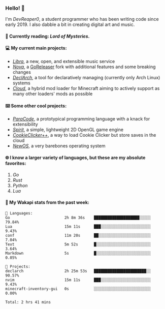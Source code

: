 ### Hello! 👋

I'm _DevReaper0_, a student programmer who has been writing code since early 2019. I also dabble a bit in creating digital art and music.

#### 📖 Currently reading: *Lord of Mysteries*.

#### 💻 My current main projects:

-   _[Libra](https://github.com/LibraMusic)_, a new, open, and extensible music service
-   _[Nova](https://github.com/LibraMusic/Nova)_, a [GoReleaser](https://github.com/goreleaser/goreleaser) fork with additional features and some breaking changes
-   _[DeclArch](https://github.com/DevReaper0/declarch)_, a tool for declaratively managing (currently only Arch Linux) systems
-   _[Cloud](https://github.com/CloudLoaderMC/CloudLoader)_, a hybrid mod loader for Minecraft aiming to actively support as many other loaders' mods as possible

#### ⌨️ Some other cool projects:

-   _[ParaCode](https://github.com/ParaCodeLang/ParaCode)_, a prototypical programming language with a knack for extensibility
-   _[Spirit](https://gitlab.com/DevReaper0/SpiritEngine)_, a simple, lightweight 2D OpenGL game engine
-   _[CookieClicker++](https://github.com/DevReaper0/CookieClickerPlusPlus)_, a way to load Cookie Clicker but store saves in the cloud
-   _[NewOS](https://github.com/DevReaper0/NewOS)_, a very barebones operating system

#### 🌐 I know a larger variety of languages, but these are my absolute favorites:

1. _Go_
2. _Rust_
3. _Python_
4. _Lua_

#### 📡 My Wakapi stats from the past week:

```text
💾 Languages:
Go                        2h 8m 36s    ████████████████████░░░░░  79.84%
Lua                       15m 11s      ███░░░░░░░░░░░░░░░░░░░░░░  9.43%
conf                      11m 20s      ██░░░░░░░░░░░░░░░░░░░░░░░  7.04%
Text                      5m 52s       █░░░░░░░░░░░░░░░░░░░░░░░░  3.64%
Markdown                  5s           █░░░░░░░░░░░░░░░░░░░░░░░░  0.05%

💼 Projects:
declarch                  2h 25m 53s   ███████████████████████░░  90.57%
nvim                      15m 11s      ███░░░░░░░░░░░░░░░░░░░░░░  9.43%
minecraft-inventory-gui   0s           ░░░░░░░░░░░░░░░░░░░░░░░░░  0.00%

Total: 2 hrs 41 mins
```
